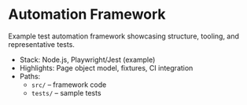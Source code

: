 # Automation Framework

Example test automation framework showcasing structure, tooling, and representative tests.

- Stack: Node.js, Playwright/Jest (example)
- Highlights: Page object model, fixtures, CI integration
- Paths:
  - `src/` – framework code
  - `tests/` – sample tests
